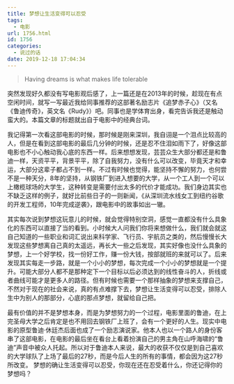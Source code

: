 ```yaml
---
title: 梦想让生活变得可以忍受
tags:
  - 电影
url: 1756.html
id: 1756
categories:
  - 说过的话
date: 2019-12-18 17:04:34
---
```


> Having dreams is what makes life tolerable

突然发现好久都没有写电影观后感了，上一篇还是在2013年的时候，趁现在有点空闲时间，就写一写最近我给同事推荐的这部著名励志片《追梦赤子心》（又名《鲁迪传奇》，英文名《Rudy》）吧。同事也是学体育出身，看完告诉我还是触动蛮大的。本篇文章的标题就出自于电影中的经典台词。 

我记得第一次看这部电影的时候，那时候是刚来深圳，我自诩是一个泪点比较高的人，但是在看到这部电影的最后几分钟的时候，还是忍不住泪如雨下了，好像这部电影也不小心触动我心底的东西一样。后来想想发现，芸芸众生大部分都还是和鲁迪一样，天资平平，背景平平，除了自我努力，没有什么可以改变，毕竟天才和幸运，大部分这辈子都占不到一样。不过有时候也觉得，能坚持不懈的努力，也何尝不是一种天分，8年的坚持，从钢铁厂到进入想要的大学，从一个工人到一个可以上橄榄球场的大学生，这种转变是需要付出太多的代价才能成功。我们身边其实也不缺乏这样的例子，就好比前些日子的一则新闻，《从深圳流水线女工到纽约谷歌的开发工程师，10年完成逆袭》，跟电影中的故事如出一辙。 

其实每次说到梦想这玩意儿的时候，就会觉得特别空洞，感觉一直都没有什么具象化的东西可以直接了当的看到。小时候大人问我们你将来想做什么，我们就会就这自己知道的一些职业和词汇说出来科学家、飞行员、宇航员之类的，然后慢慢长大发现这些梦想离自己真的太遥远，再长大一些之后发现，其实好像也没什么具象的梦想，上一个好学校，找一份好工作，赚一份大钱，按部就班的来就可以了。后来发现其实每走一步路，就是一个小小的梦想，每次完成一个小小的梦想就是一个提升。可能大部分人都不是那种定下一个目标以后必须达到的线性奋斗的人，折线或者曲线可能才是更多人的路径。但有时候也需要一个那样抽象的梦想来支撑自己，不然对于现在的社会来说，真的有点难撑下去，梦想让生活变得可以忍受，排除人生中为别人的那部分，心底的那点梦想，就留给自己把。 

最有价值的并不是梦想本身，而是为梦想努力的一个过程，电影里面的鲁迪，在上完圣母大学之后肯定是也不用回去钢铁厂上班了，会有一个更好的人生。现实中电影的原型鲁迪·休廷杰后面也成了一个励志演说家。他本人也以一个路人的身份客串了这部电影，在电影的最后坐在看台上看着扮演自己的男主角在山呼海啸的“鲁迪”声音中被众人托起。所以对于鲁迪本人来说，最大的收获不仅仅是到自己喜欢的大学球队了上场了最后的27秒，而是今后人生的所有的事情，都会因为这27秒所改变。 梦想的确让生活变得可以忍受，你现在还在忍受着什么，你还记得你的梦想吗？
